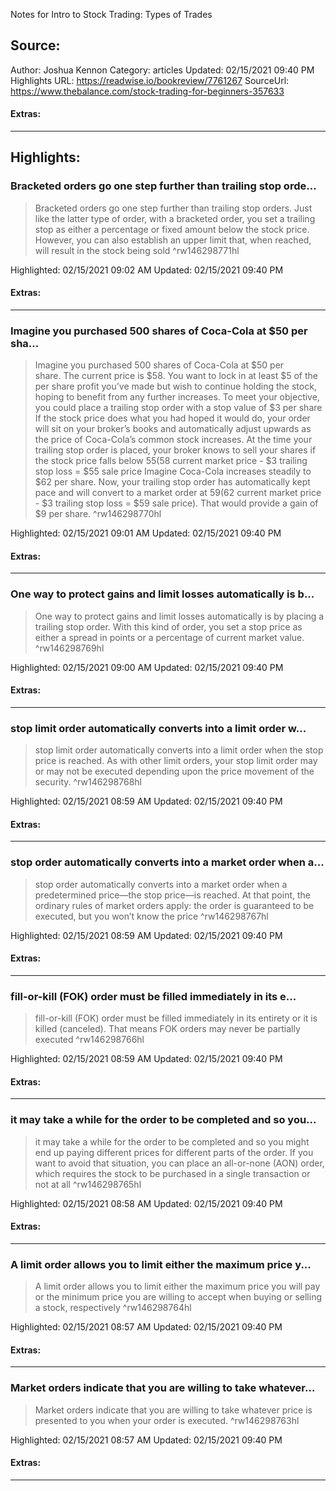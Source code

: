 Notes for Intro to Stock Trading: Types of Trades

## Source:
Author: Joshua Kennon
Category: articles
Updated: 02/15/2021 09:40 PM
Highlights URL: https://readwise.io/bookreview/7761267
SourceUrl: https://www.thebalance.com/stock-trading-for-beginners-357633


#### Extras:


 
-----
 ## Highlights:

### Bracketed orders go one step further than trailing stop orde...
>Bracketed orders go one step further than trailing stop orders. Just like the latter type of order, with a bracketed order, you set a trailing stop as either a percentage or fixed amount below the stock price. However, you can also establish an upper limit that, when reached, will result in the stock being sold ^rw146298771hl


Highlighted: 02/15/2021 09:02 AM
Updated: 02/15/2021 09:40 PM


#### Extras:



------

### Imagine you purchased 500 shares of Coca-Cola at $50 per sha...
>Imagine you purchased 500 shares of Coca-Cola at $50 per share. The current price is $58. You want to lock in at least $5 of the per share profit you’ve made but wish to continue holding the stock, hoping to benefit from any further increases. To meet your objective, you could place a trailing stop order with a stop value of $3 per share
>If the stock price does what you had hoped it would do, your order will sit on your broker’s books and automatically adjust upwards as the price of Coca-Cola’s common stock increases. At the time your trailing stop order is placed, your broker knows to sell your shares if the stock price falls below $55 ($58 current market price - $3 trailing stop loss = $55 sale price
>Imagine Coca-Cola increases steadily to $62 per share. Now, your trailing stop order has automatically kept pace and will convert to a market order at $59 ($62 current market price - $3 trailing stop loss = $59 sale price). That would provide a gain of $9 per share. ^rw146298770hl


Highlighted: 02/15/2021 09:01 AM
Updated: 02/15/2021 09:40 PM


#### Extras:



------

### One way to protect gains and limit losses automatically is b...
>One way to protect gains and limit losses automatically is by placing a trailing stop order. With this kind of order, you set a stop price as either a spread in points or a percentage of current market value. ^rw146298769hl


Highlighted: 02/15/2021 09:00 AM
Updated: 02/15/2021 09:40 PM


#### Extras:



------

### stop limit order automatically converts into a limit order w...
>stop limit order automatically converts into a limit order when the stop price is reached. As with other limit orders, your stop limit order may or may not be executed depending upon the price movement of the security. ^rw146298768hl


Highlighted: 02/15/2021 08:59 AM
Updated: 02/15/2021 09:40 PM


#### Extras:



------

### stop order automatically converts into a market order when a...
>stop order automatically converts into a market order when a predetermined price—the stop price—is reached. At that point, the ordinary rules of market orders apply: the order is guaranteed to be executed, but you won’t know the price ^rw146298767hl


Highlighted: 02/15/2021 08:59 AM
Updated: 02/15/2021 09:40 PM


#### Extras:



------

### fill-or-kill (FOK) order must be filled immediately in its e...
>fill-or-kill (FOK) order must be filled immediately in its entirety or it is killed (canceled). That means FOK orders may never be partially executed ^rw146298766hl


Highlighted: 02/15/2021 08:59 AM
Updated: 02/15/2021 09:40 PM


#### Extras:



------

### it may take a while for the order to be completed and so you...
>it may take a while for the order to be completed and so you might end up paying different prices for different parts of the order. If you want to avoid that situation, you can place an all-or-none (AON) order, which requires the stock to be purchased in a single transaction or not at all ^rw146298765hl


Highlighted: 02/15/2021 08:58 AM
Updated: 02/15/2021 09:40 PM


#### Extras:



------

### A limit order allows you to limit either the maximum price y...
>A limit order allows you to limit either the maximum price you will pay or the minimum price you are willing to accept when buying or selling a stock, respectively ^rw146298764hl


Highlighted: 02/15/2021 08:57 AM
Updated: 02/15/2021 09:40 PM


#### Extras:



------

### Market orders indicate that you are willing to take whatever...
>Market orders indicate that you are willing to take whatever price is presented to you when your order is executed. ^rw146298763hl


Highlighted: 02/15/2021 08:57 AM
Updated: 02/15/2021 09:40 PM


#### Extras:



------

